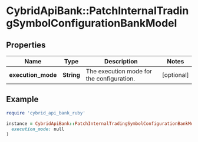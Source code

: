 # CybridApiBank::PatchInternalTradingSymbolConfigurationBankModel

## Properties

| Name | Type | Description | Notes |
| ---- | ---- | ----------- | ----- |
| **execution_mode** | **String** | The execution mode for the configuration. | [optional] |

## Example

```ruby
require 'cybrid_api_bank_ruby'

instance = CybridApiBank::PatchInternalTradingSymbolConfigurationBankModel.new(
  execution_mode: null
)
```


